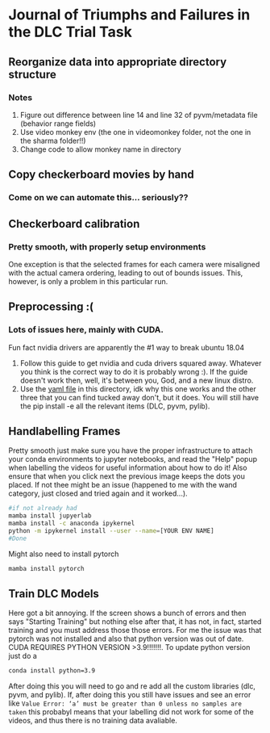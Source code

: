 # Journal of Triumphs and Failures in the DLC Trial Task 
## Reorganize data into appropriate directory structure
### Notes
1. Figure out difference between line 14 and line 32 of pyvm/metadata file (behavior range fields)
2. Use video monkey env (the one in videomonkey folder, not the one in the sharma folder!!)
3. Change code to allow monkey name in directory
## Copy checkerboard movies by hand 
### Come on we can automate this... seriously??
## Checkerboard calibration
### Pretty smooth, with properly setup environments
One exception is that the selected frames for each camera were misaligned with the actual camera ordering, leading to out of bounds issues. This, however, is only a problem in this particular run.
## Preprocessing :(
### Lots of issues here, mainly with CUDA.
Fun fact nvidia drivers are apparently the #1 way to break ubuntu 18.04
1. Follow this guide to get nvidia and cuda drivers squared away. Whatever you think is the correct way to do it is probably wrong :). If the guide doesn't work then, well, it's between you, God, and a new linux distro.
2. Use the [yaml file](https://github.com/Danhan71/hand_track_shid/blob/18d60b0771d00f87dea14a5138a94c5f11fc9c13/test.yaml) in this directory, idk why this one works and the other three that you can find tucked away don't, but it does. You will still have the pip install -e all the relevant items (DLC, pyvm, pylib).
## Handlabelling Frames
Pretty smooth just make sure you have the proper infrastructure to attach your conda environments to jupyter notebooks, and read the "Help" popup when labelling the videos for useful information about how to do it! Also ensure that when you click next the previous image keeps the dots you placed. If not thee might be an issue (happened to me with the wand category, just closed and tried again and it worked...).
```bash
#if not already had
mamba install jupyerlab
mamba install -c anaconda ipykernel
python -m ipykernel install --user --name=[YOUR ENV NAME]
#Done
```
Might also need to install pytorch 
```bash
mamba install pytorch
```
## Train DLC Models
Here got a bit annoying. If the screen shows a bunch of errors and then says "Starting Training" but nothing else after that, it has not, in fact, started training and you must address those those errors. For me the issue was that pytorch was not installed and also that python version was out of date. CUDA REQUIRES PYTHON VERSION >3.9!!!!!!!. To update python version just do a
```bash
conda install python=3.9
```
After doing this you will need to go and re add all the custom libraries (dlc, pyvm, and pylib).
If, after doing this you still have issues and see an error like ```Value Error: ‘a’ must be greater than 0 unless no samples are taken``` this probabyl means that your labelling did not work for some of the videos, and thus there is no training data avaliable.


